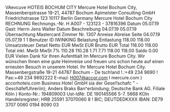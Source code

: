 VAevcuve HOTEIS BOCHUM CITY Mercure Hotel Bochum City, Massenberqstrasse 19-21, 44787 Bochum Apimelster Consulting GmbH Friedrichstrasse 123 10117 Berlin Germany Mercure Hotel Bochum City RECHNUNG Rechnungs.-Nr. H A007 - 123123 - 37816396 Datum 05.07.19 Gast: Herrn Jens Walter Datum Beschreibung 04.07.19 05.07.19 Übernachtung Mastercard Zimmer Nr. 1307 Anreise Abreise Seite 04.07.19 05.07,19 1 1 Benutzer ID IWINKING Belastung Entlastung 118.00 118.00 Umsatzsteuer Detail Netto EUR MwSt EUR Brutto EUR Total 118.00 118.00 Total inkl. MwSt MwSt 7% 110.28 110.28 1.71 7.71 118.00 118.00 Saldo 0.00 EUR Vielen Dank für Ihren Aufenttialt Im Mercure Bochum City. Wir wünschen Ihnen eine gute Heimreise und freuen uns schon heute auf einen erneuten Besuch in unserem Hotel. Ihr Mercure Hotel Bochum City. Massenbergstraße 19-21 44787 Bochum - De tsch!and !.:+49 234 9690 ! Pax:+49 234 9692222 E-ma¡l: H007@accor.com I mercure.com ) accorhoteis.com Business Hote! GmbH sia der Gese!!schafc " - GeschäfefUhreriin); Anders Braks Ban^erbindung; Deutsche Bank AG. Filiale Köln ) Konto-Nr.: 194809003 Ust-ldNr. DE 190145566 5-7. 5668 KOln Handelsregister; HRB 25591 37070060 8 ! BIC; DEUTDEDKXXX IBAN: DE79 3707 0060 0194 8090 03